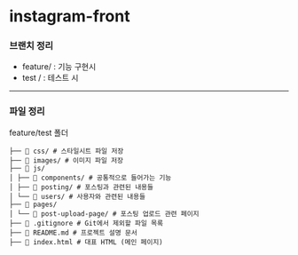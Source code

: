 # instagram-front

### 브랜치 정리

- feature/ : 기능 구현시
- test / : 테스트 시

---

### 파일 정리

feature/test 폴더

```
├── 📂 css/ # 스타일시트 파일 저장
├── 📂 images/ # 이미지 파일 저장
├── 📂 js/
│ ├── 📂 components/ # 공통적으로 들어가는 기능
│ ├── 📂 posting/ # 포스팅과 관련된 내용들
│ └── 📂 users/ # 사용자와 관련된 내용들
├── 📂 pages/
│ └── 📂 post-upload-page/ # 포스팅 업로드 관련 페이지
├── 📄 .gitignore # Git에서 제외할 파일 목록
├── 📄 README.md # 프로젝트 설명 문서
├── 📄 index.html # 대표 HTML (메인 페이지)
```
